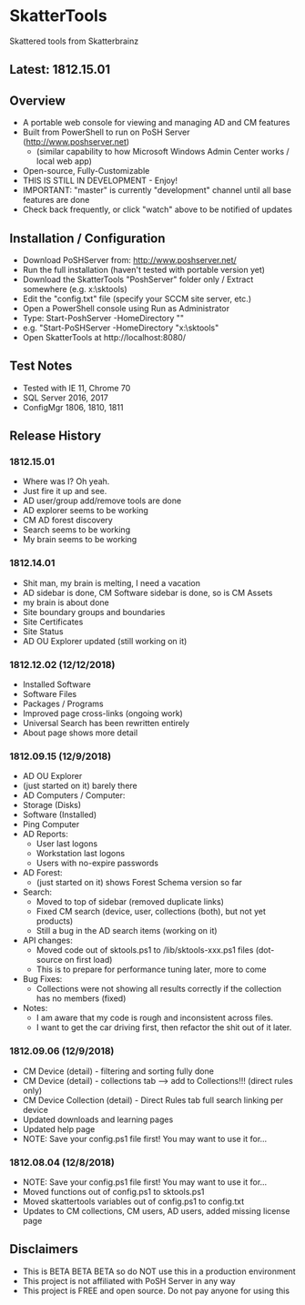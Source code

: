 # SkatterTools
Skattered tools from Skatterbrainz



## Latest: 1812.15.01


## Overview


* A portable web console for viewing and managing AD and CM features
* Built from PowerShell to run on PoSH Server (http://www.poshserver.net)
  * (similar capability to how Microsoft Windows Admin Center works / local web app)
* Open-source, Fully-Customizable
* THIS IS STILL IN DEVELOPMENT - Enjoy!
* IMPORTANT: "master" is currently "development" channel until all base features are done
* Check back frequently, or click "watch" above to be notified of updates

## Installation / Configuration
  * Download PoSHServer from: http://www.poshserver.net/ 
  * Run the full installation (haven't tested with portable version yet)
  * Download the SkatterTools "PoshServer" folder only / Extract somewhere (e.g. x:\sktools)
  * Edit the "config.txt" file (specify your SCCM site server, etc.)
  * Open a PowerShell console using Run as Administrator
  * Type: Start-PoshServer -HomeDirectory "<path to skattertools>"
  * e.g. "Start-PoSHServer -HomeDirectory "x:\sktools"
  * Open SkatterTools at http://localhost:8080/


## Test Notes
   
   * Tested with IE 11, Chrome 70
   * SQL Server 2016, 2017
   * ConfigMgr 1806, 1810, 1811

## Release History
   ### 1812.15.01
   * Where was I?  Oh yeah.
   * Just fire it up and see.
   * AD user/group add/remove tools are done
   * AD explorer seems to be working
   * CM AD forest discovery
   * Search seems to be working
   * My brain seems to be working
   
   ### 1812.14.01
   * Shit man, my brain is melting, I need a vacation
   * AD sidebar is done, CM Software sidebar is done, so is CM Assets
   * my brain is about done
   * Site boundary groups and boundaries
   * Site Certificates
   * Site Status
   * AD OU Explorer updated (still working on it)
   
   ### 1812.12.02 (12/12/2018)
   * Installed Software
   * Software Files
   * Packages / Programs
   * Improved page cross-links (ongoing work)
   * Universal Search has been rewritten entirely
   * About page shows more detail

   ### 1812.09.15 (12/9/2018)
   * AD OU Explorer
   * (just started on it) barely there
   * AD Computers / Computer:
   * Storage (Disks)
   * Software (Installed)
   * Ping Computer
   * AD Reports:
     * User last logons
     * Workstation last logons
     * Users with no-expire passwords
   * AD Forest:
     * (just started on it) shows Forest Schema version so far
   * Search:
     * Moved to top of sidebar (removed duplicate links)
     * Fixed CM search (device, user, collections (both), but not yet products)
     * Still a bug in the AD search items (working on it)
   * API changes:
     * Moved code out of sktools.ps1 to /lib/sktools-xxx.ps1 files (dot-source on first load)
     * This is to prepare for performance tuning later, more to come
   * Bug Fixes:
     * Collections were not showing all results correctly if the collection has no members (fixed)
   * Notes:
     * I am aware that my code is rough and inconsistent across files.
     * I want to get the car driving first, then refactor the shit out of it later.

   ### 1812.09.06 (12/9/2018)
   * CM Device (detail) - filtering and sorting fully done
   * CM Device (detail) - collections tab --> add to Collections!!! (direct rules only)
   * CM Device Collection (detail) - Direct Rules tab full search linking per device
   * Updated downloads and learning pages
   * Updated help page
   * NOTE: Save your config.ps1 file first! You may want to use it for...

   ### 1812.08.04 (12/8/2018)
   * NOTE: Save your config.ps1 file first! You may want to use it for...
   * Moved functions out of config.ps1 to sktools.ps1
   * Moved skattertools variables out of config.ps1 to config.txt
   * Updates to CM collections, CM users, AD users, added missing license page

## Disclaimers
   * This is BETA BETA BETA so do NOT use this in a production environment
   * This project is not affiliated with PoSH Server in any way
   * This project is FREE and open source.  Do not pay anyone for using this
